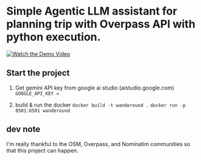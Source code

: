 # Simple Agentic LLM assistant for planning trip with Overpass API with python execution.

[![Watch the Demo Video](https://img.youtube.com/vi/MufzzvxLumY/hqdefault.jpg)](https://www.youtube.com/watch?v=MufzzvxLumY)

## Start the project

1. Get gemini API key from google ai studio (aistudio.google.com)
   `GOOGLE_API_KEY = `

2. build & run the docker
   `docker build -t wanderound .`
   `docker run -p 8501:8501 wanderound`

## dev note

I'm really thankful to the OSM, Overpass, and Nominatim communities so that this project can happen.
